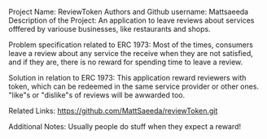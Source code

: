 Project Name: ReviewToken
Authors and Github username: Mattsaeeda
Description of the Project:
An application to leave reviews about services offfered by  variouse businesses, like restaurants and shops. 

Problem specification related to ERC 1973:
Most of the times, consumers leave a review about any service the receive when they are not satisfied, and if they are, there is no reward for spending time to leave a review. 

Solution in relation to ERC 1973:
This application reward reviewers with token, which can be redeemed in the same service provider or other ones. "like"s or "dislike"s of reviews will be awwarded too.

Related Links:
https://github.com/MattSaeeda/reviewToken.git

Additional Notes:
Usually people do stuff when they expect a reward!


